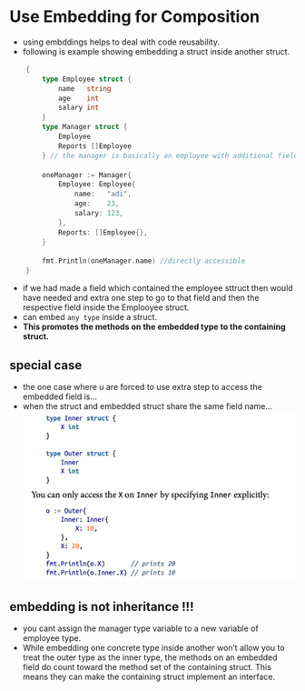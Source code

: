 # Use Embedding for Composition

- using embddings helps to deal with code reusability.
- following is example showing embedding a struct inside another struct.
```go
	{
		type Employee struct {
			name   string
			age    int
			salary int
		}
		type Manager struct {
			Employee
			Reports []Employee
		} // the manager is basically an employee with additional field.

		oneManager := Manager{
			Employee: Employee{
				name:   "adi",
				age:    23,
				salary: 123,
			},
			Reports: []Employee{},
		}

		fmt.Println(oneManager.name) //directly accessible
	}
```
- if we had made a field which contained the employee sttruct then would have needed and extra one step to go to that field and then the respective field inside the Emplooyee struct.
- can embed `any type` inside a struct.
- **This promotes the methods on the embedded type to the containing struct.**

## special case
- the one case where u are forced to use extra step to access the embedded field is...
- when the struct and embedded struct share the same field name...
![alt text](image-15.png)

## embedding is not inheritance !!!
- you cant assign the manager type variable to a new variable of employee type.
- While embedding one concrete type inside another won’t allow you to treat the outer type as the inner type, the methods on an embedded field do count toward the method set of the containing struct. This means they can make the containing struct implement an interface.